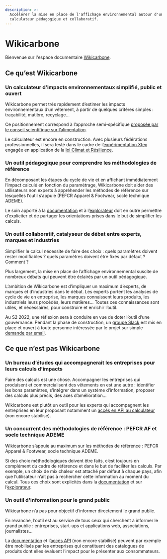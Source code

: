 ```yaml
---
description: >-
  Accélérer la mise en place de l'affichage environnemental autour d'un
  calculateur pédagogique et collaboratif.
---
```


# Wikicarbone

Bienvenue sur l'espace documentaire [Wikicarbone](https://wikicarbone.beta.gouv.fr).

## Ce qu’est Wikicarbone

### **Un calculateur d’impacts environnementaux simplifié, public et ouvert**

Wikicarbone permet très rapidement d’estimer les impacts environnementaux d’un vêtement, à partir de quelques critères simples : traçabilité, matière, recyclage…

Ce positionnement correspond à l’approche semi-spécifique [proposée par le conseil scientifique sur l’alimentation](https://www.ademe.fr/sites/default/files/assets/documents/affichage-environnemental-produits-alimentairs-synthese-conseil-scientifique.pdf).

Le calculateur est encore en construction. Avec plusieurs fédérations professionnelles, il sera testé dans le cadre de l’[expérimentation Xtex](https://agirpourlatransition.ademe.fr/entreprises/aides-financieres/20210920/xtex2021-191) engagée en application de la [loi Climat et Résilience](https://www.legifrance.gouv.fr/loda/article\_lc/LEGIARTI000043957692?init=true\&page=1\&query=loi+climat+et+r%C3%A9silience\&searchField=ALL\&tab\_selection=all).

### Un outil **pédagogique** pour **comprendre** les méthodologies de référence

En décomposant les étapes du cycle de vie et en affichant immédiatement l’impact calculé en fonction du paramétrage, Wikicarbone doit aider des utilisateurs non experts à appréhender les méthodes de référence sur lesquelles l’outil s’appuie (PEFCR Apparel & Footwear, socle technique ADEME).

Le soin apporté à la [documentation](https://fabrique-numerique.gitbook.io/wikicarbone/) et à l’[explorateur](https://wikicarbone.beta.gouv.fr/#/explore) doit en outre permettre d’expliciter et de partager les orientations prises dans le but de simplifier les calculs.

### Un outil **collaboratif**, **catalyseur** de débat entre experts, marques et industries

Simplifier le calcul nécessite de faire des choix : quels paramètres doivent rester modifiables ? quels paramètres doivent être fixés par défaut ? Comment ?&#x20;

Plus largement, la mise en place de l’affichage environnemental suscite de nombreux débats qui peuvent être éclairés par un outil pédagogique.&#x20;

L’ambition de Wikicarbone est d’impliquer un maximum d’experts, de marques et d’industries dans le débat. Les experts portent les analyses de cycle de vie en entreprise, les marques connaissent leurs produits, les industriels leurs procédés, leurs matières… Toutes ces connaissances sont utiles, et nécessaires, pour construire et enrichir l’outil.

Au S2 2022, une réflexion sera à conduire en vue de doter l’outil d’une gouvernance. Pendant la phase de construction,  un [groupe Slack](https://wikicarbone.slack.com) est mis en place et ouvert à toute personne intéressée par le projet sur simple [demande par email](mailto:wikicarbone@beta.gouv.fr?Subject=Slack).

## Ce que n’est pas Wikicarbone

### Un **bureau d’études** qui accompagnerait les entreprises pour leurs calculs d’impacts

Faire des calculs est une chose. Accompagner les entreprises qui produisent et commercialisent des vêtements en est une autre : identifier les bons paramètres, s’intégrer dans un système d’information, proposer des calculs plus précis, des axes d’amélioration…&#x20;

Wikicarbone est plutôt un outil pour les experts qui accompagnent les entreprises en leur proposant notamment un [accès en API au calculateur](https://wikicarbone.beta.gouv.fr/#/api) (non encore stabilisé).

### Un **concurrent des méthodologies de référence** : PEFCR AF et socle technique ADEME

Wikicarbone s’appuie au maximum sur les méthodes de référence : PEFCR Apparel & Footwear, socle technique ADEME.&#x20;

Si des choix méthodologiques doivent être faits, c’est toujours en complément du cadre de référence et dans le but de faciliter les calculs. Par exemple, un choix de mix chaleur est attaché par défaut à chaque pays, afin que l’utilisateur n’ait pas à rechercher cette information au moment du calcul. Tous ces choix sont explicités dans la [documentation](https://fabrique-numerique.gitbook.io/wikicarbone/) et sur l’[explorateur](https://wikicarbone.beta.gouv.fr/#/explore).

### Un outil d'information pour le **grand public**

Wikicarbone n’a pas pour objectif d’informer directement le grand public.&#x20;

En revanche, l’outil est au service de tous ceux qui cherchent à informer le grand public : entreprises, start-ups et applications web, associations, journalistes…&#x20;

La [documentation](https://fabrique-numerique.gitbook.io/wikicarbone/) et l’[accès API](https://wikicarbone.beta.gouv.fr/#/api) (non encore stabilisé) peuvent par exemple être mobilisés par les entreprises qui constituent des catalogues de produits dont elles évaluent l’impact pour le présenter aux consommateurs.
